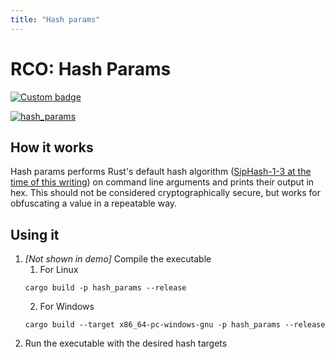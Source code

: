 ```yaml
---
title: "Hash params"
---
```


# RCO: Hash Params

[![Custom badge](https://img.shields.io/endpoint?url=https%3A%2F%2Fraw.githubusercontent.com%2Fkmanc%2Fremote_code_oxidation%2Fmaster%2F.custom_shields%2Fhash_params.json)](https://github.com/kmanc/remote_code_oxidation/tree/master/hash_params)

[![hash_params](https://user-images.githubusercontent.com/14863147/164768272-9b010714-6b81-42d1-9caf-d08324827959.gif)](https://raw.githubusercontent.com/kmanc/remote_code_oxidation/gh-pages/assets/gifs/hash_params.gif)


## How it works

Hash params performs Rust's default hash algorithm ([SipHash-1-3 at the time of this writing](https://en.wikipedia.org/wiki/SipHash)) on command line arguments and prints their output in hex. This should not be considered cryptographically secure, but works for obfuscating a value in a repeatable way.


## Using it

1.  *[Not shown in demo]* Compile the executable
    1.  For Linux
    ```commandline
    cargo build -p hash_params --release
    ```
    2.  For Windows
    ```commandline
    cargo build --target x86_64-pc-windows-gnu -p hash_params --release
    ```
2.  Run the executable with the desired hash targets
